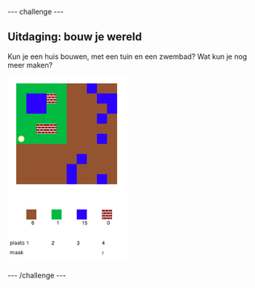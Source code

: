 --- challenge ---

## Uitdaging: bouw je wereld

Kun je een huis bouwen, met een tuin en een zwembad? Wat kun je nog meer maken?

![screenshot](images/craft-build-example.png)

--- /challenge ---